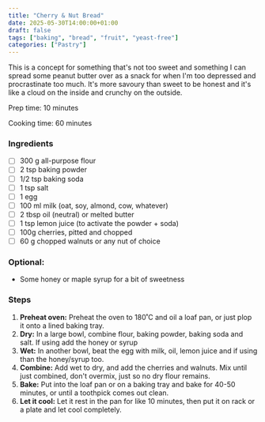 ```yaml
---
title: "Cherry & Nut Bread"
date: 2025-05-30T14:00:00+01:00
draft: false
tags: ["baking", "bread", "fruit", "yeast-free"]
categories: ["Pastry"]
---
```


This is a concept for something that's not too sweet and something I can spread some peanut butter over as a snack for when I'm too depressed and procrastinate too much.
It's more savoury than sweet to be honest and it's like a cloud on the inside and crunchy on the outside.

<div class="recipe" id="recipe">
Prep time: 10 minutes

Cooking time: 60 minutes

### Ingredients
- [ ] 300 g all-purpose flour
- [ ] 2 tsp baking powder
- [ ] 1/2 tsp baking soda
- [ ] 1 tsp salt  
- [ ] 1 egg
- [ ] 100 ml milk (oat, soy, almond, cow, whatever)
- [ ] 2 tbsp oil (neutral) or melted butter
- [ ] 1 tsp lemon juice (to activate the powder + soda)
- [ ] 100g cherries, pitted and chopped
- [ ] 60 g chopped walnuts or any nut of choice

### Optional:
- Some honey or maple syrup for a bit of sweetness

### Steps
1. **Preheat oven:** Preheat the oven to 180˚C and oil a loaf pan, or just plop it onto a lined baking tray.
2. **Dry:** In a large bowl, combine flour, baking powder, baking soda and salt. If using add the honey or syrup
3. **Wet:** In another bowl, beat the egg with milk, oil, lemon juice and if using than the honey/syrup too.
4. **Combine:** Add wet to dry, and add the cherries and walnuts. Mix until just combined, don't overmix, just so no dry flour remains.
5. **Bake:** Put into the loaf pan or on a baking tray and bake for 40-50 minutes, or until a toothpick comes out clean.
6. **Let it cool:** Let it rest in the pan for like 10 minutes, then put it on rack or a plate and let cool completely.
</div>
